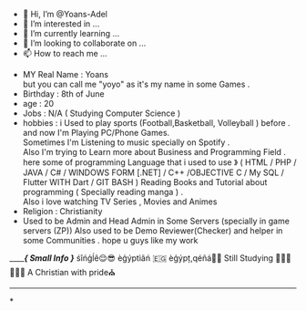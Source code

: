 - 👋 Hi, I’m @Yoans-Adel
- 👀 I’m interested in ...
- 🌱 I’m currently learning ...
- 💞️ I’m looking to collaborate on ...
- 📫 How to reach me ...
<!---
Yoans-Adel/Yoans-Adel is a ✨ special ✨ repository because its `README.md` (this file) appears on your GitHub profile.
You can click the Preview link to take a look at your changes.
--->
- MY Real Name : Yoans <br>
but you can call me "yoyo" as it's my name in some Games .
- Birthday : 8th of June 
- age : 20
- Jobs : N/A ( Studying Computer Science )
- hobbies :  i Used to play sports (Football,Basketball, Volleyball ) before .
and now I'm Playing PC/Phone Games. <br>
Sometimes I'm Listening to music specially on Spotify . <br>
Also I'm trying to Learn more about Business and Programming Field .<br>
here some of programming Language that i used to use 》 ( HTML / PHP / JAVA / C# / WINDOWS FORM [.NET] / C++ /OBJECTIVE C / My SQL / Flutter WITH Dart / GIT BASH )
Reading Books and Tutorial about programming ( Specially reading manga ) .<br>
Also i love watching TV Series , Movies and Animes  
- Religion : Christianity
- Used to be Admin and Head Admin in Some Servers (specially in game servers (ZP)) Also used to be Demo Reviewer(Checker) and helper in some Communities . 
hope u guys like my work <br>

_______________________________________{ Small Info }___________________________________
                                         śîńģĺê😌😎
                                        èģýptìãń  🇪🇬
                                       èģýpț,qéñá💖😍
                                    Still Studying  🧑🏻‍🎓🧑🏻‍🎓
                                   A Christian with pride⛪
___________________________________________________________________________________________
\*
